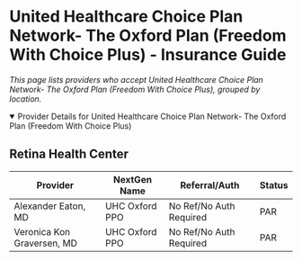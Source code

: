 # United Healthcare Choice Plan Network- The Oxford Plan (Freedom With Choice Plus) - Insurance Guide

*This page lists providers who accept United Healthcare Choice Plan Network- The Oxford Plan (Freedom With Choice Plus), grouped by location.*

<details open><summary>Provider Details for United Healthcare Choice Plan Network- The Oxford Plan (Freedom With Choice Plus)</summary>

## Retina Health Center

| Provider | NextGen Name | Referral/Auth | Status |
|----------|-------------|--------------|--------|
| Alexander Eaton, MD | UHC Oxford PPO | No Ref/No Auth Required | PAR |
| Veronica Kon Graversen, MD | UHC Oxford PPO | No Ref/No Auth Required | PAR |

</details>

